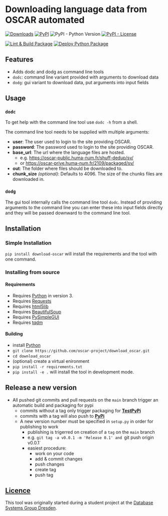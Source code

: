 # Downloading language data from OSCAR automated

[![Downloads](https://pepy.tech/badge/download-oscar)](https://pepy.tech/project/download-oscar)
[![PyPI](https://img.shields.io/pypi/v/download-oscar?color=blue)](https://pypi.org/project/download-oscar/)
![PyPI - Python Version](https://img.shields.io/pypi/pyversions/download-oscar?color=informational)
[![PyPI - License](https://img.shields.io/pypi/l/download-oscar?color=brightgreen)](https://github.com/oscar-project/download_oscar/blob/f0caf517f9846235696a5590fcf5c758bcac0a1a/LICENSE)

[![Lint & Build Package](https://github.com/oscar-project/download_oscar/actions/workflows/lint_build.yml/badge.svg)](https://github.com/oscar-project/download_oscar/actions/workflows/lint_build.yml)
[![Deploy Python Package](https://github.com/oscar-project/download_oscar/actions/workflows/lint_build_deploy.yml/badge.svg?branch=main)](https://github.com/oscar-project/download_oscar/actions/workflows/lint_build_deploy.yml)

## Features

- Adds dodc and dodg as command line tools
- `dodc`: command line variant provided with arguments to download data
- `dodg`: gui variant to download data, put arguments into input fields

## Usage

### `dodc`

To get help with the command line tool use `dodc -h` from a shell.

The command line tool needs to be supplied with multiple arguments:
- **user**: The user used to login to the site providing OSCAR.
- **password**: The password used to login to the site providing OSCAR.
- **base_url**: The url where the language files are hosted.
  - e.g. https://oscar-public.huma-num.fr/shuff-dedup/sv/
  - or https://oscar-prive.huma-num.fr/2109/packaged/sv/
- **out**: The folder where files should be downloaded to.
- **chunk_size** *(optional)*: Defaults to 4096. The size of the chunks files are downloaded in.

### `dodg`

The gui tool internally calls the command line tool `dodc`.
Instead of providing arguments to the command line you can enter these into input fields directly and they will be passed downward to the command line tool.

## Installation

### Simple Installation

```pip install download-oscar``` will install the requirements and the tool with one command.

### Installing from source

#### Requirements

- Requires [Python](https://www.python.org/) in version 3.
- Requires [Requests](https://docs.python-requests.org/en/master/)
- Requires [html5lib](https://github.com/html5lib/html5lib-python)
- Requires [BeautifulSoup](https://www.crummy.com/software/BeautifulSoup/bs4/doc/)
- Requires [PySimpleGUI](https://github.com/PySimpleGUI/PySimpleGUI)
- Requires [tqdm](https://github.com/tqdm/tqdm)

#### Building

- install [Python](https://www.python.org/)
- `git clone https://github.com/oscar-project/download_oscar.git`
- `cd download_oscar`
- (optional) create a virtual enironment
- `pip install -r requirements.txt`
- `pip install -e .` will install the tool in development mode.

## Release a new version

- All pushed git commits and pull requests on the `main` branch trigger an automatic build and packaging for pypi
    - commits without a tag only trigger packaging for [**TestPyPi**](https://test.pypi.org/)
    - commits with a tag will also push to [**PyPi**](https://pypi.org/)
    - A new version number must be specified in `setup.py` in order for publishing to work
        - publishing is trigerred on creation of a `tag` on the `main` branch
        - e.g. `git tag -a v0.0.1 -m 'Release 0.1' and `git push origin v0.0.1`
        - easiest procedure:
            - work on your code
            - add & commit changes
            - push changes
            - create tag
            - push tag

## [Licence](https://github.com/oscar-project/download_oscar/blob/main/LICENSE)

This tool was originally started during a student project at the [Database Systems Group Dresden](https://wwwdb.inf.tu-dresden.de/).
